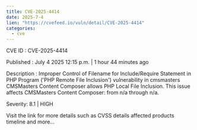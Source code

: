 ```yaml
--- 
title: CVE-2025-4414
date: 2025-7-4
lien: "https://cvefeed.io/vuln/detail/CVE-2025-4414"
categories:
  - cve
---
```


CVE ID : CVE-2025-4414

Published :  July 4
2025
12:15 p.m. | 1 hour
44 minutes ago

Description : Improper Control of Filename for Include/Require Statement in PHP Program ('PHP Remote File Inclusion') vulnerability in cmsmasters CMSMasters Content Composer allows PHP Local File Inclusion. This issue affects CMSMasters Content Composer: from n/a through n/a.

Severity: 8.1 | HIGH

Visit the link for more details
such as CVSS details
affected products
timeline
and more...
